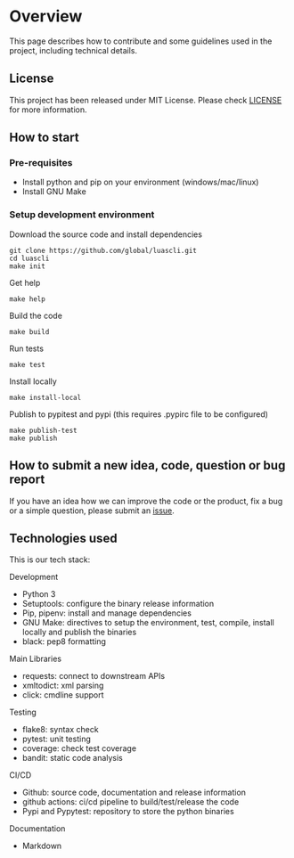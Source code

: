 # Overview

This page describes how to contribute and some guidelines used in the project, including technical details. 

## License

This project has been released under MIT License. Please check [LICENSE](https://github.com/global/luascli/blob/main/LICENSE) for more information.

## How to start

### Pre-requisites

- Install python and pip on your environment (windows/mac/linux)
- Install GNU Make

### Setup development environment

Download the source code and install dependencies
```
git clone https://github.com/global/luascli.git
cd luascli
make init
```

Get help
```
make help
```

Build the code
```
make build
```

Run tests
```
make test
```

Install locally
```
make install-local
```

Publish to pypitest and pypi (this requires .pypirc file to be configured)
```
make publish-test
make publish
```

## How to submit a new idea, code, question or bug report

If you have an idea how we can improve the code or the product, fix a bug or a simple question, please submit an [issue](https://github.com/global/luascli/issues).

## Technologies used

This is our tech stack:

Development
- Python 3
- Setuptools: configure the binary release information
- Pip, pipenv: install and manage dependencies
- GNU Make: directives to setup the environment, test, compile, install locally and publish the binaries
- black: pep8 formatting

Main Libraries
- requests: connect to downstream APIs
- xmltodict: xml parsing
- click: cmdline support 

Testing
- flake8: syntax check
- pytest: unit testing
- coverage: check test coverage
- bandit: static code analysis

CI/CD
- Github: source code, documentation and release information
- github actions: ci/cd pipeline to build/test/release the code
- Pypi and Pypytest: repository to store the python binaries

Documentation
- Markdown
